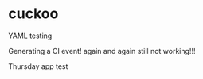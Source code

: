 # cuckoo
YAML testing

Generating a CI event!
again
and again
still not working!!!

Thursday app test
